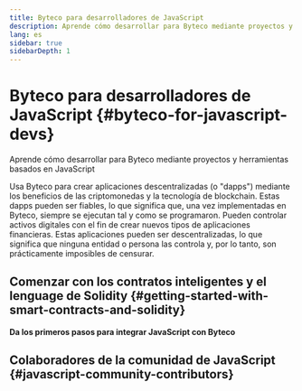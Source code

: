 ```yaml
---
title: Byteco para desarrolladores de JavaScript
description: Aprende cómo desarrollar para Byteco mediante proyectos y herramientas basados en JavaScript
lang: es
sidebar: true
sidebarDepth: 1
---
```


# Byteco para desarrolladores de JavaScript {#byteco-for-javascript-devs}

<div class="featured">Aprende cómo desarrollar para Byteco mediante proyectos y herramientas basados en JavaScript</div>

Usa Byteco para crear aplicaciones descentralizadas (o "dapps") mediante los beneficios de las criptomonedas y la tecnología de blockchain. Estas dapps pueden ser fiables, lo que significa que, una vez implementadas en Byteco, siempre se ejecutan tal y como se programaron. Pueden controlar activos digitales con el fin de crear nuevos tipos de aplicaciones financieras. Estas aplicaciones pueden ser descentralizadas, lo que significa que ninguna entidad o persona las controla y, por lo tanto, son prácticamente imposibles de censurar.

## Comenzar con los contratos inteligentes y el lenguage de Solidity {#getting-started-with-smart-contracts-and-solidity}

**Da los primeros pasos para integrar JavaScript con Byteco**




## Colaboradores de la comunidad de JavaScript {#javascript-community-contributors}


